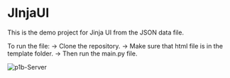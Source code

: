 # JInjaUI

This is the demo project for Jinja UI from the JSON data file.

To run the file:
-> Clone the repository.
-> Make sure that html file is in the template folder.
-> Then run the main.py file.

![p1b-Server](https://user-images.githubusercontent.com/70914713/196026825-5c9dbf51-5d89-4853-9af9-5719bd58e2bc.png)
